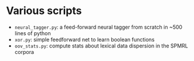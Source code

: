 
# Various scripts

- `neural_tagger.py`: a feed-forward neural tagger from scratch in ~500 lines of python
- `xor.py`: simple feedforward net to learn boolean functions
- `oov_stats.py`: compute stats about lexical data dispersion in the SPMRL corpora